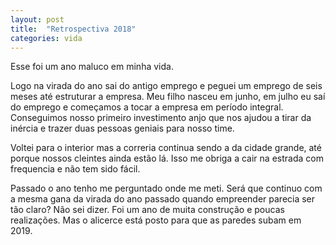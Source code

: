 ```yaml
---
layout: post
title:  "Retrospectiva 2018"
categories: vida
---
```


Esse foi um ano maluco em minha vida.

Logo na virada do ano sai do antigo emprego e peguei um emprego de seis meses até estruturar a empresa. Meu filho nasceu em junho, em julho eu saí do emprego e começamos a tocar a empresa em período integral. Conseguimos nosso primeiro investimento anjo que nos ajudou a tirar da inércia e trazer duas pessoas geniais para nosso time.

Voltei para o interior mas a correria continua sendo a da cidade grande, até porque nossos cleintes ainda estão lá. Isso me obriga a cair na estrada com frequencia e não tem sido fácil.

Passado o ano tenho me perguntado onde me meti. Será que continuo com a mesma gana da virada do ano passado quando empreender parecia ser tão claro? Não sei dizer. Foi um ano de muita construção e poucas realizações. Mas o alicerce está posto para que as paredes subam em 2019.